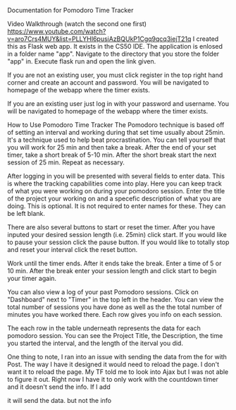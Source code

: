 Documentation for Pomodoro Time Tracker 

Video Walkthrough (watch the second one first)
https://www.youtube.com/watch?v=aro7Crs4MUY&list=PLLYHI6pusiAzBQUkP1Cgq9qcq3iejT21q
I created this as Flask web app. It exists in the CS50 IDE. The application is
enlosed in a folder name "app". Navigate to the directory that you store the folder "app" in. Execute
flask run and open the link given. 

If you are not an existing user, you must click register in the top right hand
corner and create an account and password. You will be navigated to homepage
of the webapp where the timer exists.

If you are an existing user just log in with your password and username. You will be navigated to homepage
of the webapp where the timer exists.

How to Use Pomodoro Time Tracker
The Pomodoro technique is based off of setting an interval and working during
that set time usually about 25min. It's a technique used to help beat procrastination.
You can tell yourself that you will work for 25 min and then take a break.
After the end of your set timer, take a short break of 5-10 min.
After the short break start the next session of 25 min. Repeat as necessary. 

After logging in you will be presented with several fields to enter data.
This is where the tracking capabilities come into play. Here you can keep 
track of what you were working on during your pomodoro session. Enter the 
title of the project your working on and a specefic description of what you are 
doing. This is optional. It is not required to enter names for these. They can be 
left blank.

There are also several buttons to start or reset the timer. After you have inputed
your desired session length (i.e. 25min) click start. If you would like to pause
your session click the pause button. If you would like to totally stop and reset
your interval click the reset button. 

Work until the timer ends. After it ends take the break. Enter a time of 5 or 10 min.
After the break enter your session length and click start to begin your timer again. 

You can also view a log of your past Pomodoro sessions. Click on "Dashboard" next to 
"Timer" in the top left in the header. You can view the total number
of sessions you have done as well as the the total number of minutes you 
have worked there. Each row gives you info on each session.

The each row in the table underneath represents the data for each pomodoro session.
You can see the Project Title, the Description, the time you started the interval,
and the length of the iterval you did. 

One thing to note, I ran into an issue with sending the data from the for with Post. The way I have
it designed it would need to reload the page. I don't want it to reload the page. My TF told me to look 
into Ajax but I was not able to figure it out. Right now I have it to only work with the countdown timer and 
it doesn't send the info. If I add <form action="/" method="post"> it will send the data. but not the info
